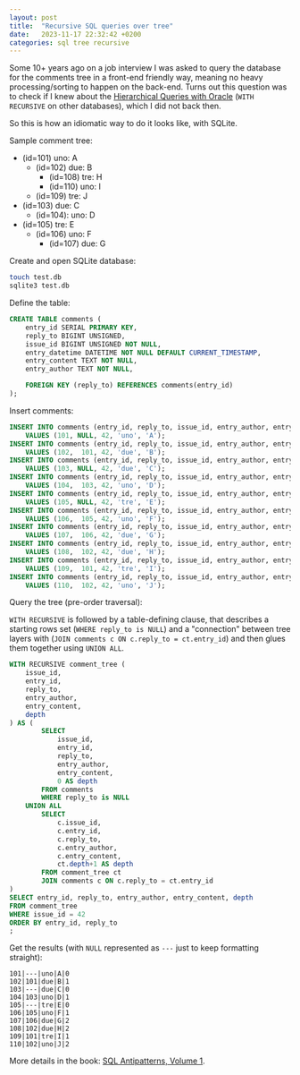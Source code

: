 ```yaml
---
layout: post
title:  "Recursive SQL queries over tree"
date:   2023-11-17 22:32:42 +0200
categories: sql tree recursive
---
```


Some 10+ years ago on a job interview I was asked to query the database for the comments tree in a front-end friendly way, meaning no heavy processing/sorting to happen on the back-end. Turns out this question was to check if I knew about the [Hierarchical Queries with Oracle](https://docs.oracle.com/cd/B13789_01/server.101/b10759/queries003.htm) (`WITH RECURSIVE` on other databases), which I did not back then.

So this is how an idiomatic way to do it looks like, with SQLite.

Sample comment tree:

- (id=101) uno: A
  - (id=102) due: B
    - (id=108) tre: H
    - (id=110) uno: I
  - (id=109) tre: J
- (id=103) due: C
  - (id=104): uno: D
- (id=105) tre: E
  - (id=106) uno: F 
    - (id=107) due: G 

Create and open SQLite database:

```bash
touch test.db
sqlite3 test.db
```

Define the table:

```sql
CREATE TABLE comments (
    entry_id SERIAL PRIMARY KEY,
    reply_to BIGINT UNSIGNED,
    issue_id BIGINT UNSIGNED NOT NULL,
    entry_datetime DATETIME NOT NULL DEFAULT CURRENT_TIMESTAMP,
    entry_content TEXT NOT NULL,
    entry_author TEXT NOT NULL,

    FOREIGN KEY (reply_to) REFERENCES comments(entry_id)
);
```

Insert comments:

```sql
INSERT INTO comments (entry_id, reply_to, issue_id, entry_author, entry_content) 
    VALUES (101, NULL, 42, 'uno', 'A');
INSERT INTO comments (entry_id, reply_to, issue_id, entry_author, entry_content) 
    VALUES (102,  101, 42, 'due', 'B');
INSERT INTO comments (entry_id, reply_to, issue_id, entry_author, entry_content) 
    VALUES (103, NULL, 42, 'due', 'C');
INSERT INTO comments (entry_id, reply_to, issue_id, entry_author, entry_content) 
    VALUES (104,  103, 42, 'uno', 'D');
INSERT INTO comments (entry_id, reply_to, issue_id, entry_author, entry_content) 
    VALUES (105, NULL, 42, 'tre', 'E');
INSERT INTO comments (entry_id, reply_to, issue_id, entry_author, entry_content) 
    VALUES (106,  105, 42, 'uno', 'F');
INSERT INTO comments (entry_id, reply_to, issue_id, entry_author, entry_content) 
    VALUES (107,  106, 42, 'due', 'G');
INSERT INTO comments (entry_id, reply_to, issue_id, entry_author, entry_content) 
    VALUES (108,  102, 42, 'due', 'H');
INSERT INTO comments (entry_id, reply_to, issue_id, entry_author, entry_content) 
    VALUES (109,  101, 42, 'tre', 'I');
INSERT INTO comments (entry_id, reply_to, issue_id, entry_author, entry_content) 
    VALUES (110,  102, 42, 'uno', 'J');
```

Query the tree (pre-order traversal):

`WITH RECURSIVE` is followed by a table-defining clause, that describes a starting rows set (`WHERE reply_to is NULL`) and a "connection" between tree layers with (`JOIN comments c ON c.reply_to = ct.entry_id`) and then glues them together using `UNION ALL`.

```sql
WITH RECURSIVE comment_tree (
    issue_id, 
    entry_id, 
    reply_to, 
    entry_author, 
    entry_content, 
    depth
) AS (
        SELECT 
            issue_id, 
            entry_id, 
            reply_to, 
            entry_author, 
            entry_content, 
            0 AS depth
        FROM comments
        WHERE reply_to is NULL
    UNION ALL
        SELECT 
            c.issue_id, 
            c.entry_id, 
            c.reply_to, 
            c.entry_author, 
            c.entry_content, 
            ct.depth+1 AS depth
        FROM comment_tree ct
        JOIN comments c ON c.reply_to = ct.entry_id
)
SELECT entry_id, reply_to, entry_author, entry_content, depth 
FROM comment_tree 
WHERE issue_id = 42
ORDER BY entry_id, reply_to
;
```

Get the results (with `NULL` represented as `---` just to keep formatting straight):

```
101|---|uno|A|0
102|101|due|B|1
103|---|due|C|0
104|103|uno|D|1
105|---|tre|E|0
106|105|uno|F|1
107|106|due|G|2
108|102|due|H|2
109|101|tre|I|1
110|102|uno|J|2
```

More details in the book: [SQL Antipatterns, Volume 1](https://pragprog.com/titles/bksap1/sql-antipatterns-volume-1/).
